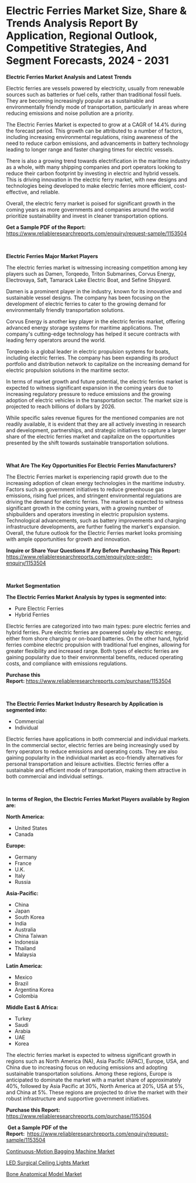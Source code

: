<p><h1>Electric Ferries Market Size, Share & Trends Analysis Report By Application, Regional Outlook, Competitive Strategies, And Segment Forecasts, 2024 - 2031</h1></p><p><strong>Electric Ferries Market Analysis and Latest Trends</strong></p>
<p><p>Electric ferries are vessels powered by electricity, usually from renewable sources such as batteries or fuel cells, rather than traditional fossil fuels. They are becoming increasingly popular as a sustainable and environmentally friendly mode of transportation, particularly in areas where reducing emissions and noise pollution are a priority.</p><p>The Electric Ferries Market is expected to grow at a CAGR of 14.4% during the forecast period. This growth can be attributed to a number of factors, including increasing environmental regulations, rising awareness of the need to reduce carbon emissions, and advancements in battery technology leading to longer range and faster charging times for electric vessels.</p><p>There is also a growing trend towards electrification in the maritime industry as a whole, with many shipping companies and port operators looking to reduce their carbon footprint by investing in electric and hybrid vessels. This is driving innovation in the electric ferry market, with new designs and technologies being developed to make electric ferries more efficient, cost-effective, and reliable.</p><p>Overall, the electric ferry market is poised for significant growth in the coming years as more governments and companies around the world prioritize sustainability and invest in cleaner transportation options.</p></p>
<p><strong>Get a Sample PDF of the Report:&nbsp;</strong> <a href="https://www.reliableresearchreports.com/enquiry/request-sample/1153504">https://www.reliableresearchreports.com/enquiry/request-sample/1153504</a></p>
<p>&nbsp;</p>
<p><strong>Electric Ferries Major Market Players</strong></p>
<p><p>The electric ferries market is witnessing increasing competition among key players such as Damen, Torqeedo, Triton Submarines, Corvus Energy, Electrovaya, Saft, Tamarack Lake Electric Boat, and Sefine Shipyard. </p><p>Damen is a prominent player in the industry, known for its innovative and sustainable vessel designs. The company has been focusing on the development of electric ferries to cater to the growing demand for environmentally friendly transportation solutions.</p><p>Corvus Energy is another key player in the electric ferries market, offering advanced energy storage systems for maritime applications. The company's cutting-edge technology has helped it secure contracts with leading ferry operators around the world.</p><p>Torqeedo is a global leader in electric propulsion systems for boats, including electric ferries. The company has been expanding its product portfolio and distribution network to capitalize on the increasing demand for electric propulsion solutions in the maritime sector.</p><p>In terms of market growth and future potential, the electric ferries market is expected to witness significant expansion in the coming years due to increasing regulatory pressure to reduce emissions and the growing adoption of electric vehicles in the transportation sector. The market size is projected to reach billions of dollars by 2026.</p><p>While specific sales revenue figures for the mentioned companies are not readily available, it is evident that they are all actively investing in research and development, partnerships, and strategic initiatives to capture a larger share of the electric ferries market and capitalize on the opportunities presented by the shift towards sustainable transportation solutions.</p></p>
<p>&nbsp;</p>
<p><strong>What Are The Key Opportunities For Electric Ferries Manufacturers?</strong></p>
<p><p>The Electric Ferries market is experiencing rapid growth due to the increasing adoption of clean energy technologies in the maritime industry. Factors such as government initiatives to reduce greenhouse gas emissions, rising fuel prices, and stringent environmental regulations are driving the demand for electric ferries. The market is expected to witness significant growth in the coming years, with a growing number of shipbuilders and operators investing in electric propulsion systems. Technological advancements, such as battery improvements and charging infrastructure developments, are further fueling the market's expansion. Overall, the future outlook for the Electric Ferries market looks promising with ample opportunities for growth and innovation.</p></p>
<p><strong>Inquire or Share Your Questions If Any Before Purchasing This Report:</strong> <a href="https://www.reliableresearchreports.com/enquiry/pre-order-enquiry/1153504">https://www.reliableresearchreports.com/enquiry/pre-order-enquiry/1153504</a></p>
<p>&nbsp;</p>
<p><strong>Market Segmentation</strong></p>
<p><strong>The Electric Ferries Market Analysis by types is segmented into:</strong></p>
<p><ul><li>Pure Electric Ferries</li><li>Hybrid Ferries</li></ul></p>
<p><p>Electric ferries are categorized into two main types: pure electric ferries and hybrid ferries. Pure electric ferries are powered solely by electric energy, either from shore charging or on-board batteries. On the other hand, hybrid ferries combine electric propulsion with traditional fuel engines, allowing for greater flexibility and increased range. Both types of electric ferries are gaining popularity due to their environmental benefits, reduced operating costs, and compliance with emissions regulations.</p></p>
<p><strong>Purchase this Report:&nbsp;</strong><a href="https://www.reliableresearchreports.com/purchase/1153504">https://www.reliableresearchreports.com/purchase/1153504</a></p>
<p>&nbsp;</p>
<p><strong>The Electric Ferries Market Industry Research by Application is segmented into:</strong></p>
<p><ul><li>Commercial</li><li>Individual</li></ul></p>
<p><p>Electric ferries have applications in both commercial and individual markets. In the commercial sector, electric ferries are being increasingly used by ferry operators to reduce emissions and operating costs. They are also gaining popularity in the individual market as eco-friendly alternatives for personal transportation and leisure activities. Electric ferries offer a sustainable and efficient mode of transportation, making them attractive in both commercial and individual settings.</p></p>
<p>&nbsp;</p>
<p><strong>In terms of Region, the Electric Ferries Market Players available by Region are:</strong></p>
<p>
    <p> <strong> North America: </strong>
        <ul>
            <li>United States</li>
            <li>Canada</li>
        </ul>
        </p> 
    <p> <strong> Europe: </strong>
        <ul>
            <li>Germany</li>
            <li>France</li>
            <li>U.K.</li>
            <li>Italy</li>
            <li>Russia</li>
        </ul>
        </p> 
    <p> <strong> Asia-Pacific: </strong>
        <ul>
            <li>China</li>
            <li>Japan</li>
            <li>South Korea</li>
            <li>India</li>
            <li>Australia</li>
            <li>China Taiwan</li>
            <li>Indonesia</li>
            <li>Thailand</li>
            <li>Malaysia</li>
        </ul>
        </p> 
    <p> <strong> Latin America: </strong>
        <ul>
            <li>Mexico</li>
            <li>Brazil</li>
            <li>Argentina Korea</li>
            <li>Colombia</li>
        </ul>
        </p> 
    <p> <strong> Middle East & Africa: </strong>
        <ul>
            <li>Turkey</li>
            <li>Saudi</li>
            <li>Arabia</li>
            <li>UAE</li>
            <li>Korea</li>
        </ul>
    </p>
    </p>
<p><p>The electric ferries market is expected to witness significant growth in regions such as North America (NA), Asia Pacific (APAC), Europe, USA, and China due to increasing focus on reducing emissions and adopting sustainable transportation solutions. Among these regions, Europe is anticipated to dominate the market with a market share of approximately 40%, followed by Asia Pacific at 30%, North America at 20%, USA at 5%, and China at 5%. These regions are projected to drive the market with their robust infrastructure and supportive government initiatives.</p></p>
<p><strong>Purchase this Report: </strong><a href="https://www.reliableresearchreports.com/purchase/1153504">https://www.reliableresearchreports.com/purchase/1153504</a></p>
<p>&nbsp;<strong>Get a Sample PDF of the Report:&nbsp;&nbsp;</strong><a href="https://www.reliableresearchreports.com/enquiry/request-sample/1153504">https://www.reliableresearchreports.com/enquiry/request-sample/1153504</a></p>
<p><strong></strong></p>
<p><p><a href="https://view.publitas.com/reportprime-1/continuous-motion-bagging-machine-market-size-global-industry-overview-market-segmentation-and-forecast-2023-to-2030/">Continuous-Motion Bagging Machine Market</a></p><p><a href="https://view.publitas.com/reportprime-1/led-surgical-ceiling-lights-market-size-global-industry-overview-market-segmentation-and-forecast-2023-to-2030/">LED Surgical Ceiling Lights Market</a></p><p><a href="https://view.publitas.com/reportprime-1/bone-anatomical-model-market-size-share-trends-analysis-report-by-application-regional-outlook-competitive-strategies-and-segment-forecasts-2023-2030/">Bone Anatomical Model Market</a></p></p>